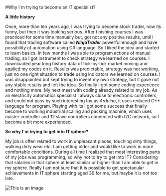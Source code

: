 #Why I`m trying to become an IT specialist?


**A little history**

Once, more than ten years ago, I was trying to become stock trader, now its funny, but then it was looking serious.
After finishing courses I was practiced for some time manually but, got not any positive results,
until I found that trading software called _**NinjaTrader**_ powerful enough and have possibility of automation using C# language.
So I liked the idea and started to learn basics.
In few months I was able to program actions of manual trading, so I got instrument to check strategy we learned on courses.
I downloaded year long history data of tick-by-tick market moving and applied my codes on it. 
Results was predictable, strategy was not working, just no one right situation to trade using indicators we learned on courses.
I was disappointed but kept trying to invent my own strategy, but it gave not any stable results and left the idea.
So finally I got some coding experience and nothing more.
My next meet with coding already related to my job. 
As an electricity automatics specialist I always close to electronic controllers,
and could not pass by such interesting toy as _Arduino_, it uses reduced C++ language for program. 
Playing with its I got some success that finally become to working industrial scaling and packing machine,
which uses master controller and 12 slave controllers connected with I2C network, so I become a bit more experienced.

**So why I`m trying to get into IT sphere?**

My job is often related to work in unpleasant places, touching dirty things, walking dirty wear etc.
I am getting older and would like to work in more comfortable conditions.
During all time I realized that most interesting parts of my jobs was programming,
so why not to try to  get into IT? Considering that salaries in that sphere at least similar or higher than I am able to get in my sphere. 
Really I am not sure that it is possible to get spectacular achievements in IT sphere starting aged 39 for me, but maybe it is not too late.

![This is an image](https://www.pikpng.com/pngl/b/35-358152_thinking-man-png-photo-person-thinking-clipart-transparent.png)


